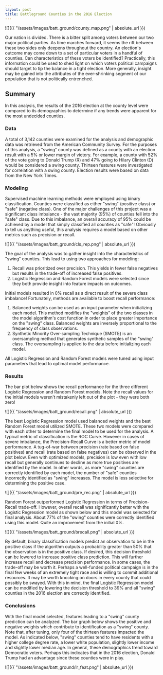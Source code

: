 ```yaml
---
layout: post
title: Battleground Counties in the 2016 Election
---
```


![]({{ "/assets/images/batt_ground/county_map.png" | absolute_url }})

Our nation is divided. There is a bitter split among voters between our two major political parties. As time marches forward, it seems the rift between these two sides only deepens throughout the country. An election's outcome may come down to a set of particular voters in a handful of counties. Can characteristics of these voters be identified? Practically, this information could be used to shed light on which voters political campaigns should target to tip the balance in a tight election. More generally, insight may be gained into the attributes of the ever-shrinking segment of our population that is not politically entrenched.

## Summary
In this analysis, the results of the 2016 election at the county level were compared to its demographics to determine if any trends were apparent for the most undecided counties.

### Data
A total of 3,142 counties were examined for the analysis and demographic data was retrieved from the American Community Survey. For the purposes of this analysis, a "swing" county was defined as a county with an election result with a 5% or lower margin of victory. For example, a county with 52% of the vote going to Donald Trump (R) and 47% going to Hilary Clinton (D) would be considered a swing county. Thirteen features were investigated for correlation with a swing county. Election results were based on data from the New York Times.

### Modeling
Supervised machine learning methods were employed using binary classification. Counties were classified as either "swing" (positive class) or "safe" (negative class). One of the major challenges of this project was a significant class imbalance - the vast majority (95%) of counties fell into the "safe" class. Due to this imbalance, an overall accuracy of 95% could be achieved by a model that simply classified all counties as "safe"! Obviously to tell us anything useful, this analysis requires a model based on other metrics such as precision or recall.

![]({{ "/assets/images/batt_ground/cls_rep.png" | absolute_url }})

The goal of the analysis was to gather insight into the characteristics of "swing" counties. This lead to using two approaches for modeling:
1. Recall was prioritized over precision. This yields in fewer false negatives but results in the trade-off of increased false positives.
2. Logistic Regression and Random Forest models were selected since they both provide insight into feature impacts on outcomes.

Initial models resulted in 0% recall as a direct result of the severe class imbalance! Fortunately, methods are available to boost recall performance:
1. Balanced weights can be used as an input parameter when initializing each model. This method modifies the "weights" of the two classes in the model algorithm's cost function in order to place greater importance on the "swing" class. Balanced weights are inversely proportional to the frequency of class observations.
2. Synthetic Minority Over-sampling Technique (SMOTE) is an oversampling method that generates synthetic samples of the "swing" class. The oversampling is applied to the data before initializing each model.  

All Logistic Regression and Random Forest models were tuned using input parameters that lead to optimal model performance.

### Results

The bar plot below shows the recall performance for the three different Logistic Regression and Random Forest models. Note the recall values for the initial models weren't mistakenly left out of the plot - they were both zero!

![]({{ "/assets/images/batt_ground/recall.png" | absolute_url }})

The best Logistic Regression model used balanced weights and the best Random Forest model utilized SMOTE. These two models were compared with each other to determine the final model to be used for the analysis. A typical metric of classification is the ROC Curve. However in cases of severe imbalance, the Precision-Recall Curve is a better metric of model performance. A tug-of-war between precision (rate based on false positives) and recall (rate based on false negatives) can be observed in the plot below. Even with optimized models, precision is low even with low recall but generally continues to decline as more true positives are identified by the model. In other words, as more "swing" counties are correctly identified by each model, the number of "safe" counties incorrectly identified as "swing" increases. The model is less selective for determining the positive case.

![]({{ "/assets/images/batt_ground/pre_rec.png" | absolute_url }})

Random Forest outperformed Logistic Regression in terms of Precision-Recall trade-off. However, overall recall was significantly better with the Logistic Regression model as shown below and this model was selected for final analysis. About 77% of the "swing" counties were correctly identified using this model. Quite an improvement from the initial 0%.

![]({{ "/assets/images/batt_ground/brecall.png" | absolute_url }})

By default, binary classification models predict an observation to be in the positive class if the algorithm outputs a probability greater than 50% that the observation is in the positive class. If desired, this decision threshold can be lowered to increase positive class prediction. This will further increase recall and decrease precision performance. In some cases, the trade-off may be worth it. Perhaps a well-funded political campaign is in the final few weeks of an extremely tight race and is willing to commit additional resources. It may be worth knocking on doors in every county that could possibly be swayed. With this in mind, the final Logistic Regression model can be modified by lowering the decision threshold to 39% and all "swing" counties in the 2016 election are correctly identified.

### Conclusions

With the final model selected, features leading to a "swing" county prediction can be analyzed. The bar graph below shows the positive and negative weights which contribute to identification as a "swing" county. Note that, after tuning, only four of the thirteen features impacted the model. As indicated below, "swing" counties tend to have residents with a higher college degree rate, a lower white population, slightly lower income and slightly lower median age. In general, these demographics trend toward Democratic voters. Perhaps this indicates that in the 2016 election, Donald Trump had an advantage since these counties were in play. 

![]({{ "/assets/images/batt_ground/lr_feat.png" | absolute_url }})
